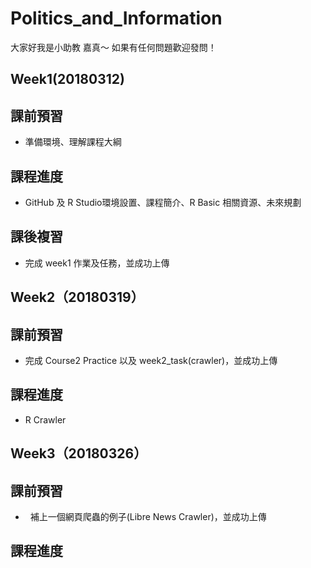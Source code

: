 # Politics_and_Information

大家好我是小助教 嘉真～
如果有任何問題歡迎發問！

Week1(20180312)
-------------
課前預習
-------------
-   準備環境、理解課程大綱

課程進度
-------------
-   GitHub 及 R Studio環境設置、課程簡介、R Basic 相關資源、未來規劃

課後複習
-------------
-   完成 week1 作業及任務，並成功上傳




Week2（20180319）
-------------
課前預習
-------------
-   完成 Course2 Practice 以及 week2_task(crawler)，並成功上傳

課程進度
-------------
-   R Crawler




Week3（20180326）
-------------
課前預習
-------------
-   補上一個網頁爬蟲的例子(Libre News Crawler)，並成功上傳

課程進度
-------------
